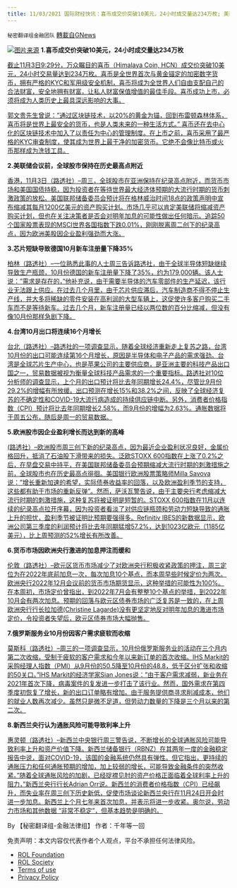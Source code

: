 ```yaml
---
title: 11/03/2021 国际财经快讯：喜币成交价突破10美元，24小时成交量达234万枚; 美联储会议前，全球股市保持在历史最高点附近
---
```

`秘密翻译组金融团队` [轉載自GNews](https://gnews.org/zh-hans/1636472/)

![](https://assets.gnews.org/wp-content/uploads/2021/11/20211103-1.jpg)[图片来源](https://himalaya.exchange/)
**1.喜币成交价突破10美元，24小时成交量达234万枚**

[截止11月3日9:29分，万众瞩目的喜币（Himalaya Coin, HCN）成交价突破10美元，24小时交易量达到234万枚。喜币是全世界首次与黄金锚定的加密数字货币，拥有严格的KYC和军用级安全机制，喜币将成为全世界人们自由支配自己的合法财富，安全地拥有财富，让私人财富保值增值的最佳手段。喜币成功上市，必须将成为人类历史上最具深远影响的大事。](https://gnews.org/1635245/)

[郭文贵先生曾说：”通过区块链技术，以20%的黄金为锚，回到布雷顿森林体系，喜币将是世界上最安全的货币，也是人类未来的一种生活方式。” 喜币还在去中心化的区块链技术中加入了以责任为中心的管理制度。在上市之前，喜币采用了最严格的KYC审查制度，使其成为世界上最干净的加密货币。它绝不会像比特币或火币那样成为洗钱工具。](https://gnews.org/1635245/)

**2.美联储会议前，全球股市保持在历史最高点附近**

[香港，11月3日（路透社）–周三，全球股市在亚洲保持在纪录高点附近，而货币市场和美国国债持稳，因为投资者在等待世界最大经济体预期的大流行时期的货币刺激政策的放松。美国联邦储备委员会预计将在格林威治时间18点的政策声明中宣布缩减其每月1200亿美元的资产购买计划。市场几乎可以肯定美联储将缩减资产购买计划，但也在关注决策者是否会对明年加息的可能性做出任何暗示。追踪50个国家股票表现的MSCI世界各国指数下跌0.01%，刚刚脱离周二创下的纪录高点，因为欧洲美股因企业盈利强劲而大涨。](https://www.reuters.com/business/cop/global-markets-wrapup-2-2021-11-03/)

**3.芯片短缺导致德国10月新车注册量下降35%**

[柏林（路透社）–一位熟悉此事的人士周三告诉路透社，由于全球半导体短缺继续导致生产瓶颈，10月份德国的新车注册量下降了35%，约为179,000辆。该人士说：”需求是存在的，”他补充说，由于需要半导体的汽车零部件的生产延迟，该行业无法跟上供应。在过去几个月里，由于芯片供应滞后，汽车制造商不得不停止生产线，并大多将稀缺的零件安装在高利润的大型车辆上，这促使许多客户购买二手车而不是等待新车。过去几个月，新车注册量已经以两位数的百分比缩减，但没有像10月份那样急剧下降。](https://www.oann.com/german-new-car-registrations-fall-35-in-october-due-to-chip-shortage/)

**4.台湾10月出口将连续16个月增长**

[台北（路透社）–路透社的一项调查显示，随着全球经济重新走上复苏之路，台湾10月份的出口可能连续第16个月增长，原因是半导体和电子产品的需求强劲。台湾是全球芯片生产中心，也是苹果公司的主要供应商，是亚洲主要的科技产品出口国之一，贸易数据被视为衡量全球科技产品需求的一个重要指标。路透社对10位分析师的调查显示，上个月的出口预计将比去年同期增长24.4%，尽管比9月份29.2%的增幅有所放缓。出口预测在增长15%和38.2%之间，反映了全球经济复苏的不确定性和COVID-19大流行病造成的持续供应链中断。另外，消费者价格指数（CPI）预计将比去年同期增长2.58%，而9月份的增幅为2.63%。通胀数据将于周五公布，随后是周一的贸易数据。](https://www.oann.com/taiwan-october-exports-set-to-rise-for-16th-straight-month-reuters-poll/)

**5.欧洲股市因企业盈利增长而达到新的高峰**

[(路透社）–欧洲股市周三创下新的纪录高点，因为最近企业盈利状况良好，金属价格回升，抵消了石油股下滑带来的损失。泛欧STOXX 600指数在上涨了0.2%之后，在早盘交易中持平，在美国联邦储备委员会预期缩减大流行时期的刺激措施之前，全球股市也在历史最高点徘徊。美国银行欧洲股票策略师Milla Savova说：”增长重新加速的希望，实际债券收益率的回落，以及欧洲盈利季节的支持，这些都有助于市场的重新反弹”。然而，萨沃瓦警告说，由于主要央行考虑缩减大流行时期的刺激措施，这种复苏将被证明是短暂的。STOXX 600指数在11月以连续的纪录高点拉开序幕，因为投资者看淡了对供应链瓶颈和劳动力短缺导致的通胀上升的担忧，盈利季节被证明比预期要强得多。Refinitiv IBES的新数据显示，欧洲公司第三季度的利润预计将比去年同期猛增57.2%，达到1023亿欧元（1185亿美元），比上周预测的52%增长有所改善。](https://www.oann.com/european-shares-hit-fresh-peaks-on-earnings-boost/)

**6.货币市场因欧洲央行激进的加息押注而缓和**

[伦敦（路透社）–欧元区货币市场减少了对欧洲央行积极收紧政策的押注，周三定位为在2022年底前加息一次，每次加息10个基点，而本周早些时候定价为两次。欧洲央行2022年12月会议前的货币市场期货显示，这种举措的可能性为100%。在本周初，市场定价曾指出，到2022年7月会有整整10个基点的举措，到2022年10月会有两次加息。预期的回落与欧元区债券市场的广泛复苏是一致的，在上周欧洲央行行长拉加德(Christine Lagarde)没有更坚定地反对明年加息的激进市场定价，令投资者失望后，欧元区债券市场大幅抛售。](https://www.oann.com/money-markets-ease-up-on-aggressive-ecb-rate-hike-bets/)

**7.俄罗斯服务业10月份因客户需求疲软而收缩**

[莫斯科（路透社）–周三的一项调查显示，10月份俄罗斯服务业的活动在三个月内第二次收缩，受制于疲软的客户需求和今年以来新订单的首次收缩。IHS Markit的采购经理人指数（PMI）从9月份的50.5降至10月份的48.8，低于区分扩张和收缩的50关口。”IHS Markit的经济学家Sian Jones说：”由于客户需求减弱，新业务在2021年首次下降，病毒案件的复发进一步打击了该行业。然而，国外需求在第四季度初恢复了增长，新的出口订单略有增加。由于服务提供商寻求削减成本，他们的就业人数再次减少。虽然只是微不足道，但劳动力数量的下降是三个月以来的第二次。](https://www.oann.com/russian-services-sector-contracts-in-oct-due-to-weak-client-demand-pmi/)

**8.新西兰央行认为通胀风险可能导致利率上升**

[惠灵顿（路透社）–新西兰中央银行周三警告说，不断增长的全球通胀风险可能导致利率上升和资产价值下降。新西兰储备银行（RBNZ）在其两年一度的金融稳定报告中说，面对COVID-19，该国的金融系统仍然具有弹性。但它指出，更持续的通胀压力和任何通胀预期的增加，加上较弱的增长，可能导致金融条件的突然收紧。”随着全球通胀风险的加剧，已经捉襟见肘的资产价格正面临着全球利率上升的阻力，”新西兰央行行长Adrian Orr说。新西兰的消费者价格指数（CPI）已经飙升，而失业率在周三创下历史新低，促使市场谈论新西兰央行在11月24日开会时进一步加息。新西兰上个月七年来首次加息，并表示将进一步收紧。奥尔说，劳动力市场和其他数据 “非常不稳定”，但基本趋势是明确的。](https://www.oann.com/new-zealand-central-bank-flags-inflation-risks-financial-system-sound/)

By 【秘密翻译组-金融法律组】
作者：千年等一回

 

免责声明：本文内容仅代表作者个人观点，平台不承担任何法律风险。

- [ROL Foundation](https://rolfoundation.org/)
- [ROL Society](https://rolsociety.org/)
- [Terms of use](https://gnews.org/terms-of-use-3/)
- [Privacy Policy](https://gnews.org/privacy-policy/)
